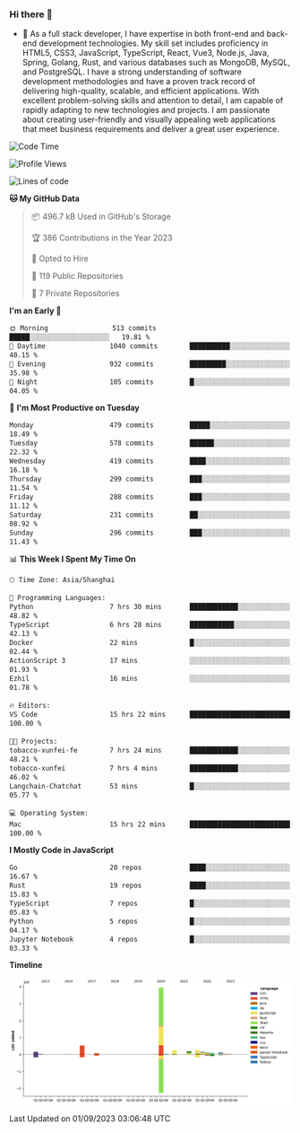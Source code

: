 ### Hi there 👋

- 🌱 As a full stack developer, I have expertise in both front-end and back-end development technologies. My skill set includes proficiency in HTML5, CSS3, JavaScript, TypeScript, React, Vue3, Node.js, Java, Spring, Golang, Rust, and various databases such as MongoDB, MySQL, and PostgreSQL. I have a strong understanding of software development methodologies and have a proven track record of delivering high-quality, scalable, and efficient applications. With excellent problem-solving skills and attention to detail, I am capable of rapidly adapting to new technologies and projects. I am passionate about creating user-friendly and visually appealing web applications that meet business requirements and deliver a great user experience.

<!--START_SECTION:waka-->
![Code Time](http://img.shields.io/badge/Code%20Time-1%2C119%20hrs%2042%20mins-blue)

![Profile Views](http://img.shields.io/badge/Profile%20Views-0-blue)

![Lines of code](https://img.shields.io/badge/From%20Hello%20World%20I%27ve%20Written-6.0%20million%20lines%20of%20code-blue)

**🐱 My GitHub Data** 

> 📦 496.7 kB Used in GitHub's Storage 
 > 
> 🏆 386 Contributions in the Year 2023
 > 
> 💼 Opted to Hire
 > 
> 📜 119 Public Repositories 
 > 
> 🔑 7 Private Repositories 
 > 
**I'm an Early 🐤** 

```text
🌞 Morning                513 commits         █████░░░░░░░░░░░░░░░░░░░░   19.81 % 
🌆 Daytime                1040 commits        ██████████░░░░░░░░░░░░░░░   40.15 % 
🌃 Evening                932 commits         █████████░░░░░░░░░░░░░░░░   35.98 % 
🌙 Night                  105 commits         █░░░░░░░░░░░░░░░░░░░░░░░░   04.05 % 
```
📅 **I'm Most Productive on Tuesday** 

```text
Monday                   479 commits         █████░░░░░░░░░░░░░░░░░░░░   18.49 % 
Tuesday                  578 commits         ██████░░░░░░░░░░░░░░░░░░░   22.32 % 
Wednesday                419 commits         ████░░░░░░░░░░░░░░░░░░░░░   16.18 % 
Thursday                 299 commits         ███░░░░░░░░░░░░░░░░░░░░░░   11.54 % 
Friday                   288 commits         ███░░░░░░░░░░░░░░░░░░░░░░   11.12 % 
Saturday                 231 commits         ██░░░░░░░░░░░░░░░░░░░░░░░   08.92 % 
Sunday                   296 commits         ███░░░░░░░░░░░░░░░░░░░░░░   11.43 % 
```


📊 **This Week I Spent My Time On** 

```text
🕑︎ Time Zone: Asia/Shanghai

💬 Programming Languages: 
Python                   7 hrs 30 mins       ████████████░░░░░░░░░░░░░   48.82 % 
TypeScript               6 hrs 28 mins       ███████████░░░░░░░░░░░░░░   42.13 % 
Docker                   22 mins             █░░░░░░░░░░░░░░░░░░░░░░░░   02.44 % 
ActionScript 3           17 mins             ░░░░░░░░░░░░░░░░░░░░░░░░░   01.93 % 
Ezhil                    16 mins             ░░░░░░░░░░░░░░░░░░░░░░░░░   01.78 % 

🔥 Editors: 
VS Code                  15 hrs 22 mins      █████████████████████████   100.00 % 

🐱‍💻 Projects: 
tobacco-xunfei-fe        7 hrs 24 mins       ████████████░░░░░░░░░░░░░   48.21 % 
tobacco-xunfei           7 hrs 4 mins        ████████████░░░░░░░░░░░░░   46.02 % 
Langchain-Chatchat       53 mins             █░░░░░░░░░░░░░░░░░░░░░░░░   05.77 % 

💻 Operating System: 
Mac                      15 hrs 22 mins      █████████████████████████   100.00 % 
```

**I Mostly Code in JavaScript** 

```text
Go                       20 repos            ████░░░░░░░░░░░░░░░░░░░░░   16.67 % 
Rust                     19 repos            ████░░░░░░░░░░░░░░░░░░░░░   15.83 % 
TypeScript               7 repos             █░░░░░░░░░░░░░░░░░░░░░░░░   05.83 % 
Python                   5 repos             █░░░░░░░░░░░░░░░░░░░░░░░░   04.17 % 
Jupyter Notebook         4 repos             █░░░░░░░░░░░░░░░░░░░░░░░░   03.33 % 
```



**Timeline**

![Lines of Code chart](https://raw.githubusercontent.com/elton/elton/main/assets/bar_graph.png)


 Last Updated on 01/09/2023 03:06:48 UTC
<!--END_SECTION:waka-->

<!--
**elton/elton** is a ✨ _special_ ✨ repository because its `README.md` (this file) appears on your GitHub profile.

Here are some ideas to get you started:

- 🔭 I’m currently working on ...
- 🌱 I’m currently learning ...
- 👯 I’m looking to collaborate on ...
- 🤔 I’m looking for help with ...
- 💬 Ask me about ...
- 📫 How to reach me: ...
- 😄 Pronouns: ...
- ⚡ Fun fact: ...
-->
